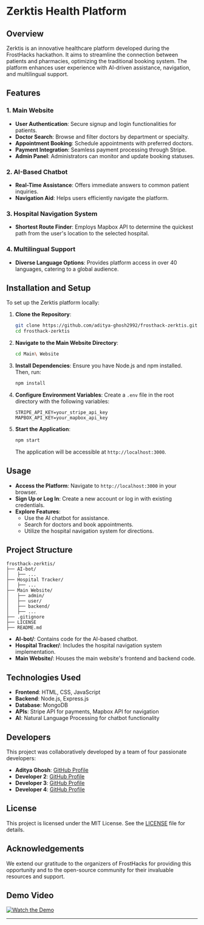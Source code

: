 # Zerktis Health Platform

## Overview

Zerktis is an innovative healthcare platform developed during the FrostHacks hackathon. It aims to streamline the connection between patients and pharmacies, optimizing the traditional booking system. The platform enhances user experience with AI-driven assistance, navigation, and multilingual support.

## Features

### 1. Main Website

- **User Authentication**: Secure signup and login functionalities for patients.
- **Doctor Search**: Browse and filter doctors by department or specialty.
- **Appointment Booking**: Schedule appointments with preferred doctors.
- **Payment Integration**: Seamless payment processing through Stripe.
- **Admin Panel**: Administrators can monitor and update booking statuses.

### 2. AI-Based Chatbot

- **Real-Time Assistance**: Offers immediate answers to common patient inquiries.
- **Navigation Aid**: Helps users efficiently navigate the platform.

### 3. Hospital Navigation System

- **Shortest Route Finder**: Employs Mapbox API to determine the quickest path from the user's location to the selected hospital.

### 4. Multilingual Support

- **Diverse Language Options**: Provides platform access in over 40 languages, catering to a global audience.

## Installation and Setup

To set up the Zerktis platform locally:

1. **Clone the Repository**:
   ```bash
   git clone https://github.com/aditya-ghosh2992/frosthack-zerktis.git
   cd frosthack-zerktis
   ```

2. **Navigate to the Main Website Directory**:
   ```bash
   cd Main\ Website
   ```

3. **Install Dependencies**:
   Ensure you have Node.js and npm installed. Then, run:
   ```bash
   npm install
   ```

4. **Configure Environment Variables**:
   Create a `.env` file in the root directory with the following variables:
   ```env
   STRIPE_API_KEY=your_stripe_api_key
   MAPBOX_API_KEY=your_mapbox_api_key
   ```

5. **Start the Application**:
   ```bash
   npm start
   ```
   The application will be accessible at `http://localhost:3000`.

## Usage

- **Access the Platform**: Navigate to `http://localhost:3000` in your browser.
- **Sign Up or Log In**: Create a new account or log in with existing credentials.
- **Explore Features**:
  - Use the AI chatbot for assistance.
  - Search for doctors and book appointments.
  - Utilize the hospital navigation system for directions.

## Project Structure

```
frosthack-zerktis/
├── AI-bot/
│   ├── ...
├── Hospital Tracker/
│   ├── ...
├── Main Website/
│   ├── admin/
│   ├── user/
│   ├── backend/
│   ├── ...
├── .gitignore
├── LICENSE
├── README.md
```

- **AI-bot/**: Contains code for the AI-based chatbot.
- **Hospital Tracker/**: Includes the hospital navigation system implementation.
- **Main Website/**: Houses the main website's frontend and backend code.

## Technologies Used

- **Frontend**: HTML, CSS, JavaScript
- **Backend**: Node.js, Express.js
- **Database**: MongoDB
- **APIs**: Stripe API for payments, Mapbox API for navigation
- **AI**: Natural Language Processing for chatbot functionality

## Developers

This project was collaboratively developed by a team of four passionate developers:

- **Aditya Ghosh**: [GitHub Profile](https://github.com/aditya-ghosh2992)
- **Developer 2**: [GitHub Profile](#)
- **Developer 3**: [GitHub Profile](#)
- **Developer 4**: [GitHub Profile](#)

## License

This project is licensed under the MIT License. See the [LICENSE](https://github.com/aditya-ghosh2992/frosthack-zerktis/blob/main/LICENSE) file for details.

## Acknowledgements

We extend our gratitude to the organizers of FrostHacks for providing this opportunity and to the open-source community for their invaluable resources and support.

## Demo Video

[![Watch the Demo](https://img.youtube.com/vi/YOUR_VIDEO_ID/maxresdefault.jpg)](https://www.youtube.com/watch?v=YOUR_VIDEO_ID)

---

